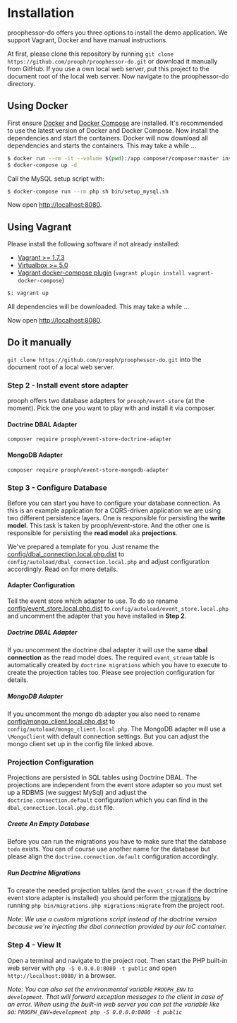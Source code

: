 # Installation
proophessor-do offers you three options to install the demo application. We support Vagrant, Docker and have manual 
instructions.

At first, please clone this repository by running `git clone https://github.com/prooph/proophessor-do.git` or download 
it manually from GitHub. If you use a own local web server, put this project to the document root of the local web 
server. Now navigate to the proophessor-do directory.

## Using Docker
First ensure [Docker](https://docs.docker.com/engine/installation/ubuntulinux/) and [Docker Compose](https://docs.docker.com/compose/install/) are installed. It's recommended to use the latest version of Docker and 
Docker Compose. Now install the dependencies and start the containers. Docker will now download all dependencies and 
starts the containers. This may take a while ...

```bash
$ docker run --rm -it --volume $(pwd):/app composer/composer:master install --no-dev -o --prefer-dist --ignore-platform-reqs
$ docker-compose up -d
```

Call the MySQL setup script with:

```bash
$ docker-compose run --rm php sh bin/setup_mysql.sh
```

Now open [http://localhost:8080](http://localhost:8080/).

## Using Vagrant
Please install the following software if not already installed:

* [Vagrant >= 1.7.3](http://www.vagrantup.com/downloads.html)
* [Virtualbox >= 5.0](https://www.virtualbox.org/wiki/Downloads)
* [Vagrant docker-compose plugin](https://github.com/leighmcculloch/vagrant-docker-compose) (`vagrant plugin install vagrant-docker-compose`)

```bash
$: vagrant up
```

All dependencies will be downloaded. This may take a while ...

Now open [http://localhost:8080](http://localhost:8080/).

## Do it manually

`git clone https://github.com/prooph/proophessor-do.git` into the document root of a local web server.

### Step 2 - Install event store adapter

prooph offers two database adapters for `prooph/event-store` (at the moment).
Pick the one you want to play with and install it via composer.

#### Doctrine DBAL Adapter

`composer require prooph/event-store-doctrine-adapter`

#### MongoDB Adapter

`composer require prooph/event-store-mongodb-adapter`

### Step 3 - Configure Database

Before you can start you have to configure your database connection.
As this is an example application for a CQRS-driven application we are using two different persistence layers.
One is responsible for persisting the **write model**. This task is taken by prooph/event-store.
And the other one is responsible for persisting the **read model** aka **projections**.

We've prepared a template for you. Just rename the
[config/dbal_connection.local.php.dist](../config/dbal_connection.local.php.dist) to `config/autoload/dbal_connection.local.php` 
and adjust configuration accordingly. Read on for more details.

#### Adapter Configuration

Tell the event store which adapter to use. To do so rename [config/event_store.local.php.dist](../config/event_store.local.php.dist) 
to `config/autoload/event_store.local.php` and uncomment the adapter that you have installed in **Step 2**.

##### Doctrine DBAL Adapter

If you uncomment the doctrine dbal adapter it will use the same **dbal connection** as the read model does.
The required `event_stream` table is automatically created by `doctrine migrations` which you have to execute to create
the projection tables too. Please see projection configuration for details.

##### MongoDB Adapter

If you uncomment the mongo db adapter you also need to rename [config/mongo_client.local.php.dist](../config/mongo_client.local.php.dist) 
to `config/autoload/mongo_client.local.php`.
The MongoDB adapter will use a `\MongoClient` with default connection settings.
But you can adjust the mongo client set up in the config file linked above.

### Projection Configuration
Projections are persisted in SQL tables using Doctrine DBAL. The projections are independent from the event store adapter
so you must set up a RDBMS (we suggest MySql) and adjust the `doctrine.connection.default` configuration
which you can find in the `dbal_connection.local.php.dist` file.

##### Create An Empty Database
Before you can run the migrations you have to make sure that the database `todo` exists. You can of course use another
name for the database but please align the `doctrine.connection.default` configuration accordingly.

##### Run Doctrine Migrations

To create the needed projection tables (and the `event_stream` if the doctrine event store adapter is installed)
you should perform the [migrations](../migrations/) by running `php bin/migrations.php migrations:migrate` from the project root.

*Note: We use a custom migrations script instead of the doctrine version because we're injecting the dbal connection provided by our IoC container.*

### Step 4 - View It

Open a terminal and navigate to the project root. Then start the PHP built-in web server with `php -S 0.0.0.0:8080 -t public`
and open `http://localhost:8080/` in a browser.

*Note: You can also set the environmental variable `PROOPH_ENV` to `development`. That will forward exception messages to the client in case of an error.
When using the built-in web server you can set the variable like so: `PROOPH_ENV=development php -S 0.0.0.0:8080 -t public`*
